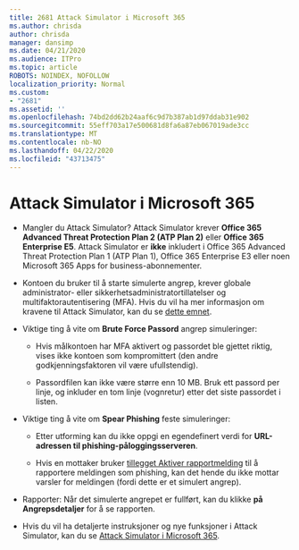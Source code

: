 ```yaml
---
title: 2681 Attack Simulator i Microsoft 365
ms.author: chrisda
author: chrisda
manager: dansimp
ms.date: 04/21/2020
ms.audience: ITPro
ms.topic: article
ROBOTS: NOINDEX, NOFOLLOW
localization_priority: Normal
ms.custom:
- "2681"
ms.assetid: ''
ms.openlocfilehash: 74bd2dd62b24aaf6c9d7b387ab1d97ddab31e902
ms.sourcegitcommit: 55eff703a17e500681d8fa6a87eb067019ade3cc
ms.translationtype: MT
ms.contentlocale: nb-NO
ms.lasthandoff: 04/22/2020
ms.locfileid: "43713475"
---
```

# <a name="attack-simulator-in-microsoft-365"></a>Attack Simulator i Microsoft 365

- Mangler du Attack Simulator? Attack Simulator krever **Office 365 Advanced Threat Protection Plan 2 (ATP Plan 2)** eller **Office 365 Enterprise E5**. Attack Simulator er **ikke** inkludert i Office 365 Advanced Threat Protection Plan 1 (ATP Plan 1), Office 365 Enterprise E3 eller noen Microsoft 365 Apps for business-abonnementer.

- Kontoen du bruker til å starte simulerte angrep, krever globale administrator- eller sikkerhetsadministratortillatelser og multifaktorautentisering (MFA). Hvis du vil ha mer informasjon om kravene til Attack Simulator, kan du se [dette emnet](https://docs.microsoft.com/office365/securitycompliance/attack-simulator#before-you-begin).

- Viktige ting å vite om **Brute Force Passord** angrep simuleringer:

  - Hvis målkontoen har MFA aktivert og passordet ble gjettet riktig, vises ikke kontoen som kompromittert (den andre godkjenningsfaktoren vil være ufullstendig).

  - Passordfilen kan ikke være større enn 10 MB. Bruk ett passord per linje, og inkluder en tom linje (vognretur) etter det siste passordet i listen.

- Viktige ting å vite om **Spear Phishing** feste simuleringer:

  - Etter utforming kan du ikke oppgi en egendefinert verdi for **URL-adressen til phishing-påloggingsserveren**.

  - Hvis en mottaker bruker [tillegget Aktiver rapportmelding](https://docs.microsoft.com/microsoft-365/security/office-365-security/enable-the-report-message-add-in) til å rapportere meldingen som phishing, kan det hende du ikke mottar varsler for meldingen (fordi dette er et simulert angrep).

- Rapporter: Når det simulerte angrepet er fullført, kan du klikke **på Angrepsdetaljer** for å se rapporten.

- Hvis du vil ha detaljerte instruksjoner og nye funksjoner i Attack Simulator, kan du se [Attack Simulator i Microsoft 365](https://docs.microsoft.com/microsoft-365/security/office-365-security/attack-simulator).
